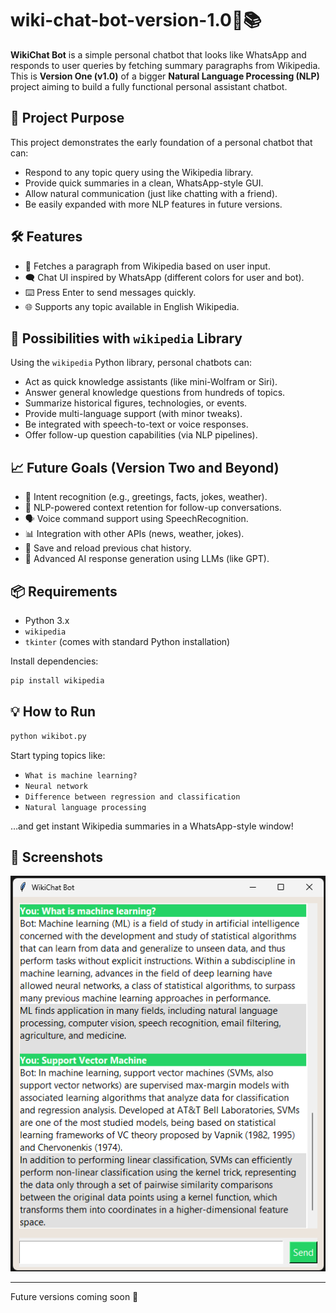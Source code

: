 # wiki-chat-bot-version-1.0🧠📚

**WikiChat Bot** is a simple personal chatbot that looks like WhatsApp and responds to user queries by fetching summary paragraphs from Wikipedia. This is **Version One (v1.0)** of a bigger **Natural Language Processing (NLP)** project aiming to build a fully functional personal assistant chatbot.

## 🚀 Project Purpose

This project demonstrates the early foundation of a personal chatbot that can:
- Respond to any topic query using the Wikipedia library.
- Provide quick summaries in a clean, WhatsApp-style GUI.
- Allow natural communication (just like chatting with a friend).
- Be easily expanded with more NLP features in future versions.

## 🛠 Features

- 📖 Fetches a paragraph from Wikipedia based on user input.
- 🗨️ Chat UI inspired by WhatsApp (different colors for user and bot).
- ⌨️ Press Enter to send messages quickly.
- 🌐 Supports any topic available in English Wikipedia.

## 🧠 Possibilities with `wikipedia` Library

Using the `wikipedia` Python library, personal chatbots can:
- Act as quick knowledge assistants (like mini-Wolfram or Siri).
- Answer general knowledge questions from hundreds of topics.
- Summarize historical figures, technologies, or events.
- Provide multi-language support (with minor tweaks).
- Be integrated with speech-to-text or voice responses.
- Offer follow-up question capabilities (via NLP pipelines).

## 📈 Future Goals (Version Two and Beyond)

- 🤖 Intent recognition (e.g., greetings, facts, jokes, weather).
- 🧠 NLP-powered context retention for follow-up conversations.
- 🗣️ Voice command support using SpeechRecognition.
- 📊 Integration with other APIs (news, weather, jokes).
- 🧾 Save and reload previous chat history.
- 🧪 Advanced AI response generation using LLMs (like GPT).

## 📦 Requirements

- Python 3.x
- `wikipedia`
- `tkinter` (comes with standard Python installation)

Install dependencies:

```bash
pip install wikipedia
```

## 💡 How to Run

```bash
python wikibot.py
```

Start typing topics like:

- `What is machine learning?`
- `Neural network`
- `Difference between regression and classification`
- `Natural language processing`

…and get instant Wikipedia summaries in a WhatsApp-style window!

## 📌 Screenshots

![UI Screenshot](UI.png)

---

Future versions coming soon 🚧
